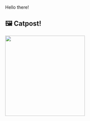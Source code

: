 Hello there!



## 🖼️ Catpost!

<sub>
    <img src="https://cdn2.thecatapi.com/images/bdn.jpg" height="256">
</sub>

